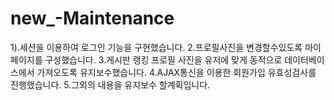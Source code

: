 # new_-Maintenance


1).세션을 이용하여 로그인 기능을 구현했습니다.
2.프로필사진을 변경할수있도록 마이페이지를 구성했습니다.
3.게시판 랭킹 프로필 사진을 유저에 맞게 동적으로 데이터베이스에서 가져오도록 유지보수했습니다.
4.AJAX통신을 이용한 회원가입 유효성검사를 진행했습니다. 
5.그외의 내용을 유지보수 할계획입니다.
